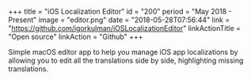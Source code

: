+++
title = "iOS Localization Editor"
id = "200"
period = "May 2018 - Present"
image = "editor.png"
date = "2018-05-28T07:56:44"
link = "https://github.com/igorkulman/iOSLocalizationEditor"
linkActionTitle = "Open source"
linkAction = "Github"
+++

Simple macOS editor app to help you manage iOS app localizations by allowing you to edit all the translations side by side, highlighting missing translations.
